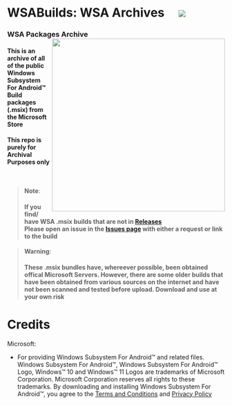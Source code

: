 # WSABuilds: WSA Archives &nbsp; &nbsp; <img src="https://img.shields.io/github/downloads/MustardChef/WSAArchives/total?label=Total%20Downloads&style=for-the-badge"/> 
### WSA Packages Archive [<img align="right" src="https://invidget.switchblade.xyz/2thee7zzHZ" style="width: 400px;"/>](https://discord.gg/2thee7zzHZ) 

#### This is an archive of all of the public Windows Subsystem For Android™ Build packages (.msix) from the Microsoft Store
#### This repo is purely for Archival Purposes only

</br>

> **Note**:
> #### If you find/ have WSA .msix builds that are not in [Releases](https://github.com/MustardChef/WSAArchives/releases) <br/> Please open an issue in the [Issues page](https://github.com/MustardChef/WSAArchives/issues) with either a request or link to the build 

> **Warning**: 
> #### These .msix bundles have, whereever possible, been obtained offical Microsoft Servers. However, there are some older builds that have been obtained from various sources on the internet and have not been scanned and tested before upload. Download and use at your own risk


# Credits
Microsoft: 
- For providing Windows Subsystem For Android™ and related files. Windows Subsystem For Android™, Windows Subsystem For Android™ Logo, Windows™ 10 and Windows™ 11 Logos are trademarks of Microsoft Corporation. Microsoft Corporation reserves all rights to these trademarks. By downloading and installing Windows Subsystem For Android™, you agree to the [Terms and Conditions](https://support.microsoft.com/en-gb/windows/microsoft-software-license-terms-microsoft-windows-subsystem-for-android-cf8dfb03-ba62-4daa-b7f3-e2cb18f968ad) and [Privacy Policy](https://privacy.microsoft.com/en-gb/privacystatement)
